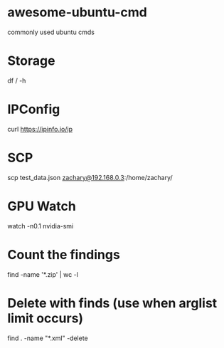 # awesome-ubuntu-cmd
commonly used ubuntu cmds

# Storage
df / -h

# IPConfig
curl https://ipinfo.io/ip

# SCP 
scp test_data.json zachary@192.168.0.3:/home/zachary/

# GPU Watch
watch -n0.1 nvidia-smi

# Count the findings
find -name '*.zip' | wc -l

# Delete with finds (use when arglist limit occurs)
find . -name "*.xml" -delete
